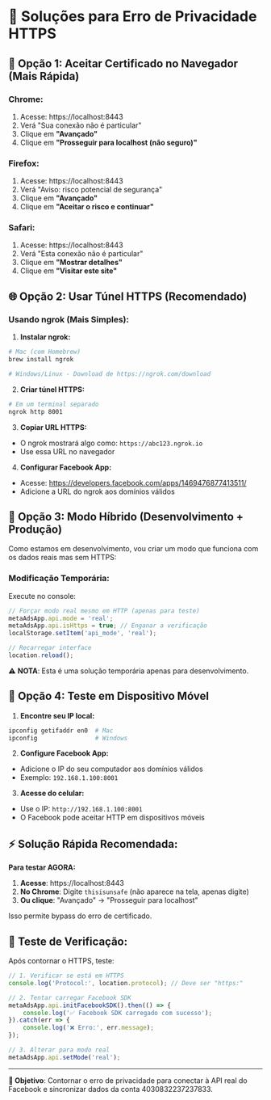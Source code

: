 # 🔧 Soluções para Erro de Privacidade HTTPS

## 🚀 **Opção 1: Aceitar Certificado no Navegador (Mais Rápida)**

### **Chrome:**
1. Acesse: https://localhost:8443
2. Verá "Sua conexão não é particular"
3. Clique em **"Avançado"**
4. Clique em **"Prosseguir para localhost (não seguro)"**

### **Firefox:**
1. Acesse: https://localhost:8443
2. Verá "Aviso: risco potencial de segurança"
3. Clique em **"Avançado"**
4. Clique em **"Aceitar o risco e continuar"**

### **Safari:**
1. Acesse: https://localhost:8443
2. Verá "Esta conexão não é particular"
3. Clique em **"Mostrar detalhes"**
4. Clique em **"Visitar este site"**

## 🌐 **Opção 2: Usar Túnel HTTPS (Recomendado)**

### **Usando ngrok (Mais Simples):**

1. **Instalar ngrok:**
```bash
# Mac (com Homebrew)
brew install ngrok

# Windows/Linux - Download de https://ngrok.com/download
```

2. **Criar túnel HTTPS:**
```bash
# Em um terminal separado
ngrok http 8001
```

3. **Copiar URL HTTPS:**
- O ngrok mostrará algo como: `https://abc123.ngrok.io`
- Use essa URL no navegador

4. **Configurar Facebook App:**
- Acesse: https://developers.facebook.com/apps/1469476877413511/
- Adicione a URL do ngrok aos domínios válidos

## 🔄 **Opção 3: Modo Híbrido (Desenvolvimento + Produção)**

Como estamos em desenvolvimento, vou criar um modo que funciona com os dados reais mas sem HTTPS:

### **Modificação Temporária:**

Execute no console:
```javascript
// Forçar modo real mesmo em HTTP (apenas para teste)
metaAdsApp.api.mode = 'real';
metaAdsApp.api.isHttps = true; // Enganar a verificação
localStorage.setItem('api_mode', 'real');

// Recarregar interface
location.reload();
```

⚠️ **NOTA**: Esta é uma solução temporária apenas para desenvolvimento.

## 📱 **Opção 4: Teste em Dispositivo Móvel**

1. **Encontre seu IP local:**
```bash
ipconfig getifaddr en0  # Mac
ipconfig                # Windows
```

2. **Configure Facebook App:**
- Adicione o IP do seu computador aos domínios válidos
- Exemplo: `192.168.1.100:8001`

3. **Acesse do celular:**
- Use o IP: `http://192.168.1.100:8001`
- O Facebook pode aceitar HTTP em dispositivos móveis

## ⚡ **Solução Rápida Recomendada:**

**Para testar AGORA:**

1. **Acesse**: https://localhost:8443
2. **No Chrome**: Digite `thisisunsafe` (não aparece na tela, apenas digite)
3. **Ou clique**: "Avançado" → "Prosseguir para localhost"

Isso permite bypass do erro de certificado.

## 🧪 **Teste de Verificação:**

Após contornar o HTTPS, teste:

```javascript
// 1. Verificar se está em HTTPS
console.log('Protocol:', location.protocol); // Deve ser "https:"

// 2. Tentar carregar Facebook SDK
metaAdsApp.api.initFacebookSDK().then(() => {
    console.log('✅ Facebook SDK carregado com sucesso');
}).catch(err => {
    console.log('❌ Erro:', err.message);
});

// 3. Alterar para modo real
metaAdsApp.api.setMode('real');
```

---

**🎯 Objetivo**: Contornar o erro de privacidade para conectar à API real do Facebook e sincronizar dados da conta 4030832237237833.